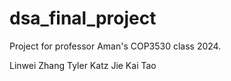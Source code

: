 # dsa_final_project

Project for professor Aman's COP3530 class 2024.

Linwei Zhang
Tyler Katz
Jie Kai Tao
